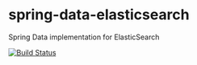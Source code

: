 spring-data-elasticsearch
=========================

Spring Data implementation for ElasticSearch

[![Build Status](https://secure.travis-ci.org/BioMedCentralLtd/spring-data-elasticsearch)](http://travis-ci.org/BioMedCentralLtd/spring-data-elasticsearch)
